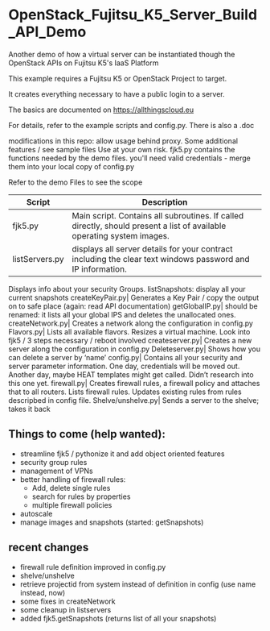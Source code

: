 # OpenStack_Fujitsu_K5_Server_Build_API_Demo
Another demo of how a virtual server can be instantiated though the OpenStack APIs on Fujitsu K5's IaaS Platform

This example requires a Fujitsu K5 or OpenStack Project to target.

It creates everything necessary to have a public login to a server.

The basics are documented on https://allthingscloud.eu

For details, refer to the example scripts and config.py.
There is also a .doc 


modifications in this repo: allow usage behind proxy. Some additional features / see sample files
Use at your own risk.
fjk5.py contains the functions needed by the demo files.
you'll need valid credentials - merge them into your local copy of config.py

Refer to the demo Files to see the scope 

Script	|Description
---|---
fjk5.py|	Main script. Contains all subroutines. If called directly,  should present a list of available operating system images.
listServers.py|	displays all server details for your contract including the clear text windows password and IP information.
Displays info about your security Groups.
listSnapshots: display all your current snapshots
createKeyPair.py|	Generates a Key Pair / copy the output on to safe place (again: read API documentation)
getGlobalIP.py|	should be renamed: it lists all your global IPS and deletes the unallocated ones.
createNetwork.py|	Creates a network along the configuration in config.py
Flavors.py|	Lists all available flavors. Resizes a virtual machine. Look into fjk5 / 3 steps necessary / reboot involved
createserver.py|	Creates a new server along the configuration in config.py
Deleteserver.py|	Shows how you can delete a server by ‘name’
config.py|	Contains all your security and server parameter information. One day, credentials will be moved  out. Another day, maybe HEAT templates might get called. Didn’t research into this one yet.
firewall.py|	Creates firewall rules, a firewall policy and attaches that to all routers. Lists firewall rules. Updates existing rules from rules descripbed in config file.
Shelve/unshelve.py|	Sends a server to the shelve; takes it back 



## Things to come (help wanted):
- streamline fjk5 / pythonize it and add object oriented features
- security group rules
- management of VPNs
- better handling of firewall rules:
  - Add, delete single rules
  - search for rules by properties
  - multiple firewall policies
- autoscale
- manage images and snapshots (started: getSnapshots)

## recent changes
- firewall rule definition improved in config.py
- shelve/unshelve
- retrieve projectid from system instead of definition in config (use name instead, now)
- some fixes in createNetwork
- some cleanup in listservers
- added fjk5.getSnapshots (returns list of all your snapshots)
